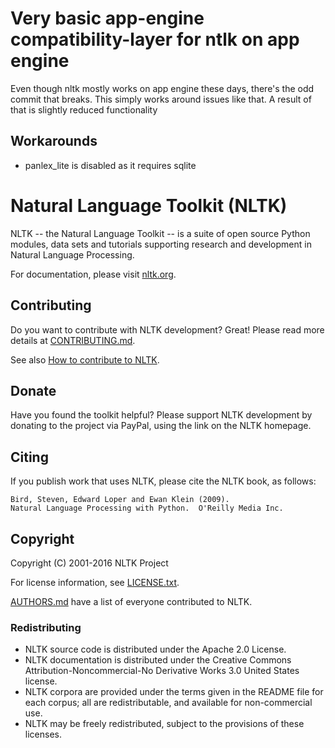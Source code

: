 # Very basic app-engine compatibility-layer for ntlk on app engine
Even though nltk mostly works on app engine these days, there's the odd commit that breaks. This simply works around issues like that. A result of that is slightly reduced functionality

## Workarounds
 - panlex_lite is disabled as it requires sqlite

# Natural Language Toolkit (NLTK)

NLTK -- the Natural Language Toolkit -- is a suite of open source Python
modules, data sets and tutorials supporting research and development in Natural
Language Processing.

For documentation, please visit [nltk.org](http://www.nltk.org/).


## Contributing

Do you want to contribute with NLTK development? Great! Please read more details
at [CONTRIBUTING.md](CONTRIBUTING.md).

See also [How to contribute to NLTK](http://www.nltk.org/contribute.html).


## Donate

Have you found the toolkit helpful?  Please support NLTK development by donating
to the project via PayPal, using the link on the NLTK homepage.


## Citing

If you publish work that uses NLTK, please cite the NLTK book, as follows:

    Bird, Steven, Edward Loper and Ewan Klein (2009).
    Natural Language Processing with Python.  O'Reilly Media Inc.


## Copyright

Copyright (C) 2001-2016 NLTK Project

For license information, see [LICENSE.txt](LICENSE.txt).

[AUTHORS.md](AUTHORS.md) have a list of everyone contributed to NLTK.


### Redistributing

- NLTK source code is distributed under the Apache 2.0 License.
- NLTK documentation is distributed under the Creative Commons
  Attribution-Noncommercial-No Derivative Works 3.0 United States license.
- NLTK corpora are provided under the terms given in the README file for each
  corpus; all are redistributable, and available for non-commercial use.
- NLTK may be freely redistributed, subject to the provisions of these licenses.

